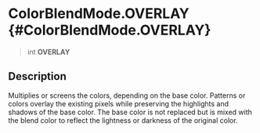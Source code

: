 ColorBlendMode.OVERLAY {#ColorBlendMode.OVERLAY}
======================

> int **OVERLAY**

Description
-----------

Multiplies or screens the colors, depending on the base color. Patterns
or colors overlay the existing pixels while preserving the highlights
and shadows of the base color. The base color is not replaced but is
mixed with the blend color to reflect the lightness or darkness of the
original color.
